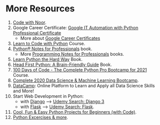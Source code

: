 # More Resources
1. [Code with Noor](https://www.youtube.com/c/CodeWithNoor).
1. Google Career Certificate: [Google IT Automation with Python Professional Certificate](https://www.coursera.org/professional-certificates/google-it-automation)
    - More about [Google Career Certificates](https://grow.google/certificates/)
1. [Learn to Code with Python](https://www.udemy.com/course/learn-to-code-with-python/) Course.
1. [Python® Notes for Professionals](https://goalkicker.com/PythonBook/) book.
    - More [Programming Notes for Professionals](https://goalkicker.com/) books.
1. [Learn Python the Hard Way](https://learnpythonthehardway.org/python3/) Book.
1. [Head First Python: A Brain-Friendly Guide](https://www.amazon.com/dp/1491919531) Book.
1. [100 Days of Code - The Complete Python Pro Bootcamp for 2021](https://www.udemy.com/course/100-days-of-code/) Course.
1. [Complete 2020 Data Science & Machine Learning Bootcamp](https://www.udemy.com/course/python-data-science-machine-learning-bootcamp/).
1. [DataCamp](https://www.datacamp.com/): Online Platform to Learn and Apply all Data Science Skills and More!
1. Start Web Development in Python:
    - with [Django](https://www.djangoproject.com/) --> [Udemy Search: Django 3](https://www.udemy.com/courses/search/?src=ukw&q=django+3)
    - with [Flask](https://flask.palletsprojects.com/en/1.1.x/) --> [Udemy Search: Flask](https://www.udemy.com/courses/search/?src=ukw&q=flask).
1. [Cool, Fun & Easy Python Projects for Beginners (with Code)](https://hackr.io/blog/python-projects).
1. [Python Excercises & more](http://www.abukhleif.com/category/python/).
